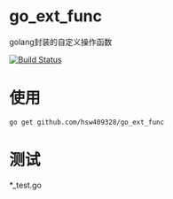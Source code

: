 # go_ext_func
golang封装的自定义操作函数


[![Build Status](https://travis-ci.org/hsw409328/go_ext_func.svg?branch=master)](https://travis-ci.org/hsw409328/go_ext_func)

# 使用
```
go get github.com/hsw409328/go_ext_func
```

# 测试
*_test.go